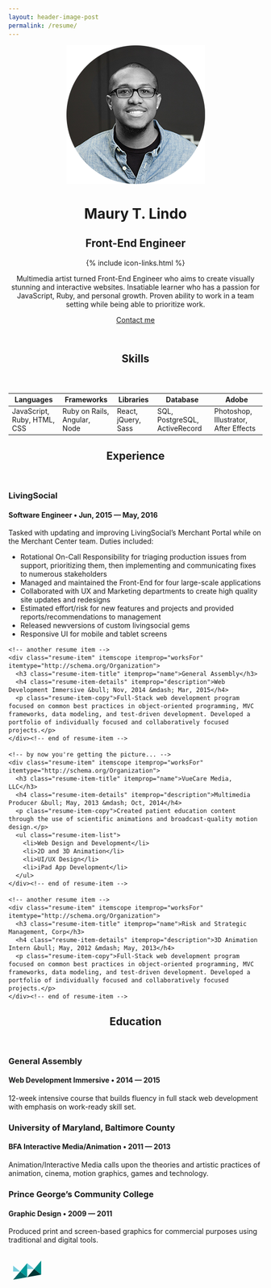 ```yaml
---
layout: header-image-post
permalink: /resume/
---
```


<head lang="en">
  <meta charset="utf-8">
  <meta http-equiv="X-UA-Compatible" content="IE=edge">
  <meta name="viewport" content="width=device-width, initial-scale=1">
  <title>Maury Lindo's Resume</title>
  <meta name="description" content="Resume of Maury T. Lindo">
  <link rel="icon" type="image/x-icon" href="/favicon.png" />
</head>

<div class="resume-wrapper" itemscope itemtype="http://schema.org/Person">
  <header class="resume-page-header">
    <!-- You can turn off the avatar in _config.yml by setting to false -->
    <img src="/img/headshot.png" alt="my photo" class="resume-avatar" itemprop="image">
    <!-- Your name is defined in the _config.yml file -->
    <h1 class="resume-header-name" itemprop="name">Maury T. Lindo</h1>
    <div class="resume-title-bar">
      <!-- Your title is also defined in the _config.yml file -->
      <h2 class="resume-header-title" itemprop="jobTitle">Front-End Engineer</h2>
      <!-- This is the markup for the icon links; moved out to an include because it's very verbose, and you shouldn't ever need to edit the markup (unless you want to re-order the icons); if you want to customize which links appear, define them in the _config.yml file -->
      {% include icon-links.html %}
    </div>
    <div class="resume-executive-summary" itemprop="description">
      <p class="resume-p">Multimedia artist turned Front-End Engineer who aims to create visually stunning and interactive websites. Insatiable learner who has a passion for JavaScript, Ruby, and personal growth. Proven ability to work in a team setting while being able to prioritize work.</p>
    </div>
    <a href="mailto:mo@cagedcrown.com" class="resume-contact-button" itemprop="email">Contact me</a>
    <!-- <a class="resume-contact-button-not-looking">I'm not looking for work right now.</a> -->
  </header>

  <!-- begin Skills -->
  <section class="resume-content-section">
    <header class="resume-section-header">
      <h2>Skills</h2>
    </header>
    <table class="skills-table">
      <thead>
        <tr>
          <th>Languages</th>
          <th>Frameworks</th>
          <th>Libraries</th>
          <th>Database</th>
          <th>Adobe</th>
        </tr>
      </thead>
      <tbody>
        <tr>
          <td data-label="Languages">JavaScript, Ruby, HTML, CSS</td>
          <td data-label="Frameworks">Ruby on Rails, Angular, Node</td>
          <td data-label="Libraries">React, jQuery, Sass</td>
          <td data-label="Database">SQL, PostgreSQL, ActiveRecord</td>
          <td data-label="Adobe">Photoshop, Illustrator, After Effects</td>
        </tr>
      </tbody>
    </table>
  </section>
  <!-- end Skills -->

  <!-- begin Experience -->
  <section class="resume-content-section">
    <header class="resume-section-header">
      <h2>Experience</h2>
    </header>
    <!-- Duplicate these resume-item elements and edit accordingly for each job you want to add here -->
    <div class="resume-item" itemscope itemprop="worksFor" itemtype="http://schema.org/Organization">
      <h3 class="resume-item-title" itemprop="name">LivingSocial</h3>
      <h4 class="resume-item-details" itemprop="description">Software Engineer &bull; Jun, 2015 &mdash; May, 2016</h4>
      <p class="resume-item-copy">Tasked with updating and improving LivingSocial’s Merchant Portal while on the Merchant Center team. Duties included:</p>
      <ul class="resume-item-list">
        <li>Rotational On-Call Responsibility for triaging production issues from support, prioritizing them, then implementing and communicating fixes to numerous stakeholders</li>
        <li>Managed and maintained the Front-End for four large-scale applications</li>
        <li>Collaborated with UX and Marketing departments to create high quality site updates and redesigns</li>
        <li>Estimated effort/risk for new features and projects and provided reports/recommendations to management</li>
        <li>Released newversions of custom livingsocial gems</li>
        <li>Responsive UI for mobile and tablet screens</li>
      </ul>
    </div><!-- end of resume-item -->

    <!-- another resume item -->
    <div class="resume-item" itemscope itemprop="worksFor" itemtype="http://schema.org/Organization">
      <h3 class="resume-item-title" itemprop="name">General Assembly</h3>
      <h4 class="resume-item-details" itemprop="description">Web Development Immersive &bull; Nov, 2014 &mdash; Mar, 2015</h4>
      <p class="resume-item-copy">Full-Stack web development program focused on common best practices in object-oriented programming, MVC frameworks, data modeling, and test-driven development. Developed a portfolio of individually focused and collaboratively focused projects.</p>
    </div><!-- end of resume-item -->

    <!-- by now you're getting the picture... -->
    <div class="resume-item" itemscope itemprop="worksFor" itemtype="http://schema.org/Organization">
      <h3 class="resume-item-title" itemprop="name">VueCare Media, LLC</h3>
      <h4 class="resume-item-details" itemprop="description">Multimedia Producer &bull; May, 2013 &mdash; Oct, 2014</h4>
      <p class="resume-item-copy">Created patient education content through the use of scientific animations and broadcast-quality motion design.</p>
      <ul class="resume-item-list">
        <li>Web Design and Development</li>
        <li>2D and 3D Animation</li>
        <li>UI/UX Design</li>
        <li>iPad App Development</li>
      </ul>
    </div><!-- end of resume-item -->

    <!-- another resume item -->
    <div class="resume-item" itemscope itemprop="worksFor" itemtype="http://schema.org/Organization">
      <h3 class="resume-item-title" itemprop="name">Risk and Strategic Management, Corp</h3>
      <h4 class="resume-item-details" itemprop="description">3D Animation Intern &bull; May, 2012 &mdash; May, 2013</h4>
      <p class="resume-item-copy">Full-Stack web development program focused on common best practices in object-oriented programming, MVC frameworks, data modeling, and test-driven development. Developed a portfolio of individually focused and collaboratively focused projects.</p>
    </div><!-- end of resume-item -->
  </section>
  <!-- end Experience -->

  <!-- begin Education -->
  <section class="resume-content-section">
    <header class="resume-section-header">
      <h2>Education</h2>
    </header>
    <div class="resume-item" itemscope itemprop="worksFor" itemtype="http://schema.org/CollegeOrUniversity">
      <h3 class="resume-item-title" itemprop="name">General Assembly</h3>
      <h4 class="resume-item-details" itemprop="description">Web Development Immersive &bull; 2014 &mdash; 2015</h4>
      <p class="resume-item-copy">12-week intensive course that builds fluency in full stack web development with emphasis on work-ready skill set.</p>
    </div>
    <div class="resume-item" itemscope itemprop="worksFor" itemtype="http://schema.org/CollegeOrUniversity">
      <h3 class="resume-item-title" itemprop="name">University of Maryland, Baltimore County</h3>
      <h4 class="resume-item-details" itemprop="description">BFA Interactive Media/Animation &bull; 2011 &mdash; 2013</h4>
      <p class="resume-item-copy">Animation/Interactive Media calls upon the theories and artistic practices of animation, cinema, motion graphics, games and technology.</p>
    </div>
    <div class="resume-item" itemscope itemprop="worksFor" itemtype="http://schema.org/CollegeOrUniversity">
      <h3 class="resume-item-title" itemprop="name">Prince George’s Community College</h3>
      <h4 class="resume-item-details" itemprop="description">Graphic Design &bull; 2009 &mdash; 2011</h4>
      <p class="resume-item-copy">Produced print and screen-based graphics for commercial purposes using traditional and digital tools.</p>
    </div>
  </section>
  <!-- end Education -->

  <!-- begin Projects -->
  <!-- <section class="resume-content-section">
    <header class="resume-section-header">
      <h2>Projects</h2>
    </header>
    <div class="resume-item">
      <h3 class="resume-item-title"><a href="http://donutlocator.io">donutfinder.io</a></h3>
      <h4 class="resume-item-details">Founder & Primary Developer &bull; 2012 &mdash; Present</h4>
      <p class="resume-item-copy">Donut Locator is an open source node/ember app that lets users find donuts within a defined radius from their home.</p>
    </div>
    <div class="resume-item">
      <h3 class="resume-item-title">Springfield Donut Eater's User Group</h3>
      <h4 class="resume-item-details">Co-Founder & Organizer &bull; 2007 &mdash; Present</h4>
      <p class="resume-item-copy">DEUG is a local monthly meetup in Springfield where we share all the latest tips and tricks for dat donut lifestyle. I organize the group, and typically eat most of the donuts.</p>
    </div>
  </section> -->
  <!-- end Projects -->

  <!-- begin Recognition -->
  <!-- <section class="resume-content-section">
    <header class="resume-section-header">
      <h2>Recognition</h2>
    </header>
    <div class="resume-item">
      <h3 class="resume-item-title" itemprop="award">Springfield Nuclear Power Plant</h3>
      <h4 class="resume-item-details">Outstanding Achievement &bull; 2010</h4>
      <p class="resume-item-copy">Awarded for stopping a nuclear meltdown, even though I also started it.</p>
    </div>
    <div class="resume-item">
      <h3 class="resume-item-title" itemprop="award">Duff Beer Customer of the year</h3>
      <h4 class="resume-item-details">1997 &mdash; 2001, 2003, 2008 &mdash; 2012</h4>
      <p class="resume-item-copy">Honored by <a href="https://en.wikipedia.org/wiki/Duff_Beer">Duff Beer</a> for being an outstanding customer several years straight. Qualifications included most beer consumed at a bar, most beer purchased, and most beer ralphed.</p>
    </div>
    <div class="resume-item">
      <h3 class="resume-item-title" itemprop="award">Moe's Patron of the Month</h3>
      <h4 class="resume-item-details">12/2001, 8/2004</h4>
      <p class="resume-item-copy">Specifically this prestigious awarded twice for stopping a robber with my belly.</p>
    </div>
  </section> -->
  <!-- end Recognition -->

  <!-- begin Associations -->
  <!-- <section class="resume-content-section">
    <header class="resume-section-header">
      <h2>Associations</h2>
    </header>
    <div class="resume-item">
      <h3 class="resume-item-title"><a href="http://beerfortheworld.com">Beer for the World</a></h3>
      <h4 class="resume-item-details">Volunteer &bull; 2008 &mdash; Present</h4>
      <p class="resume-item-copy">Organized fund drives and participated in fundraising events for the benefit of families in third world countries without proper access to malt beverages.</p>
    </div>
    <div class="resume-item">
      <h3 class="resume-item-title">Springfield Nuclear Workers Labor Union</h3>
      <h4 class="resume-item-details">Member in Good Standin &bull; 1994 &mdash; Present</h4>
      <p class="resume-item-copy">Founding member of the local nuclear workers labor union.</p>
    </div>
  </section> -->
  <!-- end Associations -->

  <!-- begin Links -->
  <!-- <section class="resume-content-section">
    <header class="resume-section-header">
      <h2>Additional Links</h2>
    </header>
    <div class="resume-item">
      <ul class="resume-item-list">
        <li><a href="#">Springfield Poker Club</a></li>
        <li><a href="#">Springfield Donut Eater's User Group</a></li>
      </ul>
    </div>
  </section> -->
  <!-- end Links -->

  <footer class="resume-page-footer">
    <div class="logo">
      <a href="/">
        <svg class="resume-footer-logo" xmlns="http://www.w3.org/2000/svg" xmlns:xlink="http://www.w3.org/1999/xlink" display="block" margin="auto" width="75" height="75" viewBox="0 0 2141.8 1471.8" enable-background="new 0 0 2141.8 1471.8" xml:space="preserve">
          <polygon fill="#009999" points="1059,1145 662.2,819.7 1059,351.5 1059,1145"/>
          <polygon fill="#76CEDE" points="265.4,494.4 662.2,819.7 265.2,819.7"/>
          <polygon fill="#006666" points="265.3,1288.7 662.2,819.7 1059,1145"/>
          <polygon fill="#008E89" points="1852.5,998.5 1455.7,675.6 1852.4,210.7"/>
          <polygon fill="#013333" points="1059,1145 1455.7,675.6 1852.5,998.5 1059,1145"/>
          <polygon fill="#76CEDE" points="1058.8,352.7 1455.7,675.6 1059,675.6"/>
        </svg>
      </a>
    </div>
  </footer>
</div>
